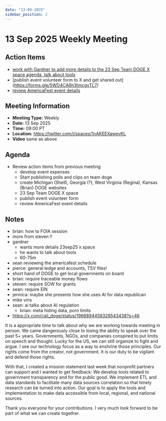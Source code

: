 ```yaml
---
date: "13-09-2025"
sidebar_position: 2
---
```


# 13 Sep 2025 Weekly Meeting

## Action Items

- [work with Gardner to add more details to the 23 Sep Team DOGE X space agenda, talk about tools](docs/events/team-doge-23sep2025.md)
- [publish event volunteer form to X and get shared out] (https://forms.gle/5WD4CA6h3tmcgvTL7)
- [review AmericaFest event details](docs/events/americafest-2025.md)

## Meeting Information

- **Meeting Type:** Weekly
- **Date:**  13 Sep 2025
- **Time:** 09:00 PT
- **Location:** https://twitter.com/i/spaces/1nAKEEXawevKL
- **Video** same as above

## Agenda

- Review action items from previous meeting 
    - develop event expenses
    - Start publishing polls and clips on team doge
    - create Michigan (Shell), Georgia (?), West Virginia (Regina), Kansas (Brian) DOGE websites
    - 23 Sep Team DOGE X space
    - publish event volunteer form
    - review AmericaFest event details

## Notes

- brian: how to FOIA session
- more from steven !!
- gardner 
	- wants more details 23sep25 x space
	- he wants to talk about tools
	- 60-75m
- sean reviewing the americafest schedule
- pierce: general ledge and accounts, TSV files!
- short hand of DOGE to get local governnents on board
- brian: require traceable money flows
- steven: require SOW for grants
- sean: require EIN
- jennica: maybe she presents how she uses AI for data republican
- mike vins
- sean: ai talks about AI regulation
	- brian: meta hiding data, porn limits
- https://x.com/cali_doge/status/1966894458328543438?s=46

It is a appropriate time to talk about why we are working towards meeting in person. We came dangerously close to losing the ability to speak over the past 5+ years. Governments, NGOs, and companies conspired to put limits on speech and thought. Lucky for the US, we can still organize to fight and argue. I see our technology focus as a way to enshrine those principles. Our rights come from the creator, not government. It is our duty to be vigilant and defend those rights. 

With that, I created a mission statement last week that nonprofit partners can support and I wanted to get feedback: We develop tools related to government transparency and for the public good. We implement ETL and data standards to facilitate many data sources correlation so that timely research can be turned into action. Our goal is to apply the tools and implementation to make data accessible from local, regional, and national sources.

Thank you everyone for your contributions. I very much look forward to be part of what we can create together. 
